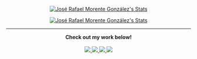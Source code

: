 

<!--
### Hi there 👋
**JoseMorente98/JoseMorente98** is a ✨ _special_ ✨ repository because its `README.md` (this file) appears on your GitHub profile.

Here are some ideas to get you started:

- 🔭 I’m currently working on ...
- 🌱 I’m currently learning ...
- 👯 I’m looking to collaborate on ...
- 🤔 I’m looking for help with ...
- 💬 Ask me about ...
- 📫 How to reach me: ...
- 😄 Pronouns: ...
- ⚡ Fun fact: ...
-->

<p align="center">
  <a href="https://github.com/JoseMorente98" class="rich-diff-level-one">
    <img src="https://github-readme-stats.vercel.app/api?username=JoseMorente98&theme=radical&show_icons=true&count_private=true" alt="José Rafael Morente González's Stats">
  </a>
</p>
<p>
<p align="center">
  <a href="https://github.com/JoseMorente98" class="rich-diff-level-one">
    <img src="https://github-readme-stats.vercel.app/api/top-langs/?username=JoseMorente98&theme=radical&layout=compact" alt="José Rafael Morente González's Stats">
  </a>
</p>
<p>
 <hr>
<p align="center">
  <strong>Check out my work below!</strong>
  <br><br>
  <a href="https://badges.pufler.dev">
    <img src="https://badges.pufler.dev/visits/JoseMorente98/JoseMorente98?style=flat-square&color=black&logo=github&a=0">
  </a>
  <a href="https://badges.pufler.dev">
    <img src="https://badges.pufler.dev/years/JoseMorente98?style=flat-square&color=black&logo=github&a=0">
  </a>
  <a href="https://badges.pufler.dev">
    <img src="https://badges.pufler.dev/repos/JoseMorente98?style=flat-square&color=black&logo=github&a=0">
  </a>
  <a href="https://badges.pufler.dev">
    <img src="https://badges.pufler.dev/commits/monthly/JoseMorente98?style=flat-square&color=black&logo=github&a=0">
  </a>
</p>

